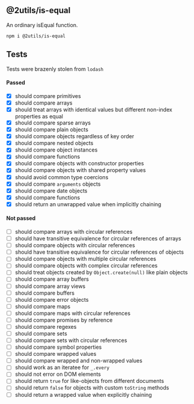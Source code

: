 ## @2utils/is-equal

An ordinary isEqual function.

```
npm i @2utils/is-equal
```

## Tests
Tests were brazenly stolen from ```lodash```

#### Passed
- [x] should compare primitives
- [x] should compare arrays
- [x] should treat arrays with identical values but different non-index properties as equal
- [x] should compare sparse arrays
- [x] should compare plain objects
- [x] should compare objects regardless of key order
- [x] should compare nested objects
- [x] should compare object instances
- [x] should compare functions
- [x] should compare objects with constructor properties
- [x] should compare objects with shared property values
- [x] should avoid common type coercions
- [x] should compare `arguments` objects
- [x] should compare date objects
- [x] should compare functions
- [x] should return an unwrapped value when implicitly chaining

#### Not passed
- [ ] should compare arrays with circular references
- [ ] should have transitive equivalence for circular references of arrays
- [ ] should compare objects with circular references
- [ ] should have transitive equivalence for circular references of objects
- [ ] should compare objects with multiple circular references
- [ ] should compare objects with complex circular references
- [ ] should treat objects created by `Object.create(null)` like plain objects
- [ ] should compare array buffers
- [ ] should compare array views
- [ ] should compare buffers
- [ ] should compare error objects
- [ ] should compare maps
- [ ] should compare maps with circular references
- [ ] should compare promises by reference
- [ ] should compare regexes
- [ ] should compare sets
- [ ] should compare sets with circular references
- [ ] should compare symbol properties
- [ ] should compare wrapped values
- [ ] should compare wrapped and non-wrapped values
- [ ] should work as an iteratee for `_.every`
- [ ] should not error on DOM elements
- [ ] should return `true` for like-objects from different documents
- [ ] should return `false` for objects with custom `toString` methods
- [ ] should return a wrapped value when explicitly chaining
